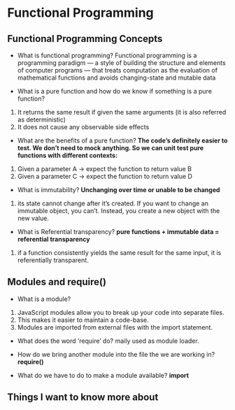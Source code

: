 # Functional Programming

## Functional Programming Concepts

- What is functional programming?
Functional programming is a programming paradigm — a style of building the structure and elements of computer programs — that treats computation as the evaluation of mathematical functions and avoids changing-state and mutable data

- What is a pure function and how do we know if something is a pure function?
1. It returns the same result if given the same arguments (it is also referred as deterministic)
2. It does not cause any observable side effects

- What are the benefits of a pure function?
**The code’s definitely easier to test. We don’t need to mock anything. So we can unit test pure functions with different contexts:**

1. Given a parameter A → expect the function to return value B
2. Given a parameter C → expect the function to return value D

- What is immutability?
**Unchanging over time or unable to be changed**
1. its state cannot change after it’s created. If you want to change an immutable object, you can’t. Instead, you create a new object with the new value.

- What is Referential transparency?
**pure functions + immutable data = referential transparency**
1. if a function consistently yields the same result for the same input, it is referentially transparent.

## Modules and require()

- What is a module?
1. JavaScript modules allow you to break up your code into separate files.
2. This makes it easier to maintain a code-base.
3. Modules are imported from external files with the import statement.

- What does the word ‘require’ do?
maily used as module loader.

- How do we bring another module into the file the we are working in?
**require()**

- What do we have to do to make a module available?
**import**






## Things I want to know more about